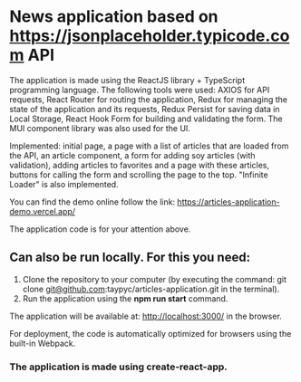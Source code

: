 # News application based on <https://jsonplaceholder.typicode.com> API

The application is made using the ReactJS library + TypeScript programming language. The following tools were used: AXIOS for API requests, React Router for routing the application, Redux for managing the state of the application and its requests, Redux Persist for saving data in Local Storage, React Hook Form for building and validating the form. The MUI component library was also used for the UI.

Implemented: initial page, a page with a list of articles that are loaded from the API, an article component, a form for adding soy articles (with validation), adding articles to favorites and a page with these articles, buttons for calling the form and scrolling the page to the top. "Infinite Loader" is also implemented.

You can find the demo online follow the link: <https://articles-application-demo.vercel.app/>

The application code is for your attention above.

## Can also be run locally. For this you need:

1. Clone the repository to your computer (by executing the command: git clone <git@github.com>:taypyc/articles-application.git in the terminal).
2. Run the application using the <b>npm run start</b> command.

The application will be available at: <http://localhost:3000/> in the browser.

For deployment, the code is automatically optimized for browsers using the built-in Webpack.

### The application is made using create-react-app.
